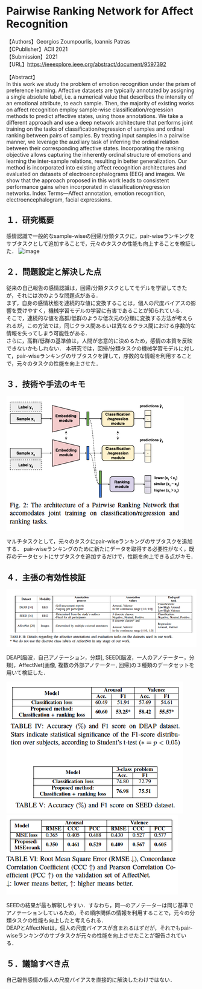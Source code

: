 # Pairwise Ranking Network for Affect Recognition

【Authors】Georgios Zoumpourlis, Ioannis Patras  
【CPublisher】ACII 2021  
【Submission】2021  
【URL】https://ieeexplore.ieee.org/abstract/document/9597392  

【Abstract】  
In this work we study the problem of emotion recognition under the prism of preference learning. Affective datasets are typically annotated by assigning a single absolute label, i.e. a numerical value that describes the intensity of an emotional attribute, to each sample. Then, the majority of existing works on affect recognition employ sample-wise classification/regression methods to predict affective states, using those annotations. We take a different approach and use a deep network architecture that performs joint training on the tasks of classification/regression of samples and ordinal ranking between pairs of samples. By treating input samples in a pairwise manner, we leverage the auxiliary task of inferring the ordinal relation between their corresponding affective states. Incorporating the ranking objective allows capturing the inherently ordinal structure of emotions and learning the inter-sample relations, resulting in better generalization. Our method is incorporated into existing affect recognition architectures and evaluated on datasets of electroencephalograms (EEG) and images. We show that the approach proposed in this work leads to consistent performance gains when incorporated in classification/regression networks. Index Terms—Affect annotation, emotion recognition, electroencephalogram, facial expressions.  

## １．研究概要  
感情認識で一般的なsample-wiseの回帰/分類タスクに，pair-wiseランキングをサブタスクとして追加することで，元々のタスクの性能も向上することを検証した．
![image](https://user-images.githubusercontent.com/54282652/168209581-9a6eb2a4-354b-426f-8b90-9e5c273cda84.png)


## ２．問題設定と解決した点  
従来の自己報告の感情認識は，回帰/分類タスクとしてモデルを学習してきたが，それには次のような問題点がある．  
まず，自身の感情状態を連続的な値に変換することは，個人の尺度バイアスの影響を受けやすく，機械学習モデルの学習に有害であることが知られている．  
そこで，連続的な値を高群/低群のような低次元の分類に変換する方法が考えられるが，この方法では，同じクラス間あるいは異なるクラス間における序数的な情報を失ってしまう可能性がある．  
さらに，高群/低群の基準値は，人間が恣意的に決めるため，感情の本質を反映できないかもしれない．
本研究では，回帰/分類タスクの機械学習モデルに対して，pair-wiseランキングのサブタスクを課して，序数的な情報を利用することで，元々のタスクの性能を向上させた．  

## ３．技術や手法のキモ

![Model](../image/Zoumpourlis2021/1.png)

マルチタスクとして，元々のタスクにpair-wiseランキングのサブタスクを追加する．
pair-wiseランキングのために新たにデータを取得する必要性がなく，既存のデータセットにサブタスクを追加するだけで，性能を向上できる点がキモ．

## ４．主張の有効性検証

![Datasets](../image/Zoumpourlis2021/2.png)

DEAP[脳波，自己アノテーション，分類], SEED[脳波，一人のアノテーター，分類]，AffectNet[画像, 複数の外部アノテーター, 回帰]の３種類のデータセットを用いて検証した．

![Result1](../image/Zoumpourlis2021/3.png)
![Result2](../image/Zoumpourlis2021/4.png)

SEEDの結果が最も解釈しやすい．すなわち，同一のアノテーターは同じ基準でアノテーションしているため，その順序関係の情報を利用することで，元々の分類タスクの性能も向上したと考えられる．  
DEAPとAffectNetは，個人の尺度バイアスが含まれるはずだが，それでもpair-wiseランキングのサブタスクが元々の性能を向上させたことが報告されている．  

## ５．議論すべき点
自己報告感情の個人の尺度バイアスを直接的に解決したわけではない．
